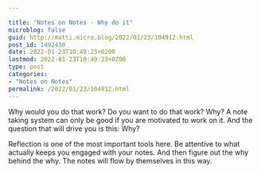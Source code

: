 ```yaml
---

title: "Notes on Notes - Why do it"
microblog: false
guid: http://matti.micro.blog/2022/01/23/104912.html
post_id: 1492430
date: 2022-01-23T10:49:23+0200
lastmod: 2022-01-23T10:49:23+0200
type: post
categories:
- "Notes on Notes"
permalink: /2022/01/23/104912.html
---
```

Why would you do that work? Do you want to do that work? Why? A note taking system can only be good if you are motivated to work on it. And the question that will drive you is this: Why?

Reflection is one of the most important tools here. Be attentive to what actually keeps you engaged with your notes. And then figure out the why behind the why. The notes will flow by themselves in this way.
